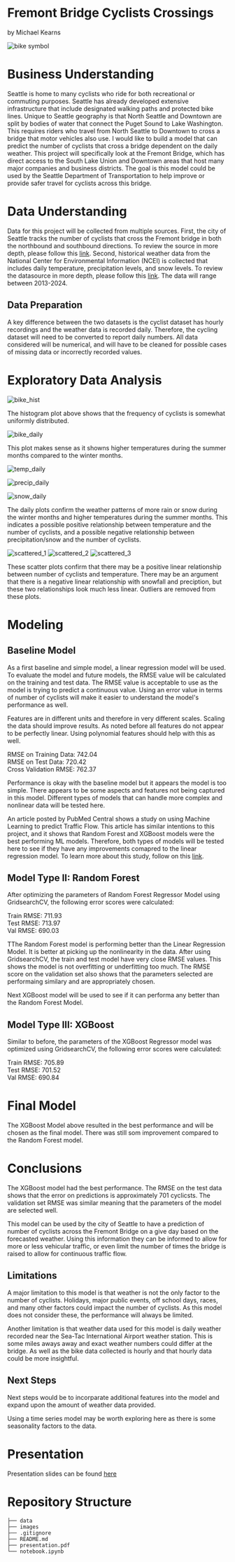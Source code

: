 # Fremont Bridge Cyclists Crossings
by Michael Kearns

![bike symbol](https://www.seattle.gov/images/Departments/SDOT/BikeProgram/cycletrack2.jpg)

# Business Understanding
Seattle is home to many cyclists who ride for both recreational or commuting purposes. Seattle has already developed extensive infrastructure that include designated walking paths and protected bike lines. Unique to Seattle geography is that North Seattle and Downtown are split by bodies of water that connect the Puget Sound to Lake Washington. This requires riders who travel from North Seattle to Downtown to cross a bridge that motor vehicles also use. I would like to build a model that can predict the number of cyclists that cross a bridge dependent on the daily weather. This project will specifically look at the Fremont Bridge, which has direct access to the South Lake Union and Downtown areas that host many major companies and business districts. The goal is this model could be used by the Seattle Department of Transportation to help improve or provide safer travel for cyclists across this bridge.

# Data Understanding
Data for this project will be collected from multiple sources. First, the city of Seattle tracks the number of cyclists that cross the Fremont bridge in both the northbound and southbound directions. To review the source in more depth, please follow this [link](https://data.seattle.gov/Transportation/Fremont-Bridge-Bicycle-Counter/65db-xm6k/about_data). Second, historical weather data from the National Center for Environmental Information (NCEI) is collected that includes daily temperature, precipitation levels, and snow levels. To review the datasource in more depth, please follow this [link](https://www.ncei.noaa.gov/access). The data will range between 2013-2024.

## Data Preparation
A key difference between the two datasets is the cyclist dataset has hourly recordings and the weather data is recorded daily.  Therefore, the cycling dataset will need to be converted to report daily numbers. All data considered will be numerical, and will have to be cleaned for possible cases of missing data or incorrectly recorded values.

# Exploratory Data Analysis

![bike_hist](https://github.com/mkearns17/Fremont_Bridge_Cyclists_Crossings/blob/main/images/bike_hist.jpg)

The histogram plot above shows that the frequency of cyclists is somewhat uniformly distributed.

![bike_daily](https://github.com/mkearns17/Fremont_Bridge_Cyclists_Crossings/blob/main/images/Daily%20Average%20Cyclists%20Across%20Fremont%20Bridge.jpg)

This plot makes sense as it showns higher temperatures during the summer months compared to the winter months.

![temp_daily](https://github.com/mkearns17/Fremont_Bridge_Cyclists_Crossings/blob/main/images/Daily%20Average%20Temperature%20(%C2%B0F)%20in%20Seattle.jpg)

![precip_daily](https://github.com/mkearns17/Fremont_Bridge_Cyclists_Crossings/blob/main/images/Daily%20Average%20Precipitation%20(in)%20in%20Seattle.jpg)

![snow_daily](https://github.com/mkearns17/Fremont_Bridge_Cyclists_Crossings/blob/main/images/Daily%20Average%20Snowfall%20(in)%20in%20Seattle.jpg)

The daily plots confirm the weather patterns of more rain or snow during the winter months and higher temperatures during the summer months. This indicates a possible positive relationship between temperature and the number of cyclists, and a possible negative relationship between precipitation/snow and the number of cyclists.

![scattered_1](https://github.com/mkearns17/Fremont_Bridge_Cyclists_Crossings/blob/main/images/scatter_filtered_0.jpeg)
![scattered_2](https://github.com/mkearns17/Fremont_Bridge_Cyclists_Crossings/blob/main/images/scatter_filtered_1.jpeg)
![scattered_3](https://github.com/mkearns17/Fremont_Bridge_Cyclists_Crossings/blob/main/images/scatter_filtered_2.jpeg)

These scatter plots confirm that there may be a positive linear relationship between number of cyclists and temperature. There may be an argument that there is a negative linear relationship with snowfall and preciption, but these two relationships look much less linear. Outliers are removed from these plots.

# Modeling
## Baseline Model
As a first baseline and simple model, a linear regression model will be used. To evaluate the model and future models, the RMSE value will be calculated on the training and test data. The RMSE value is acceptable to use as the model is trying to predict a continuous value. Using an error value in terms of number of cyclists will make it easier to understand the model's performance as well.

Features are in different units and therefore in very different scales. Scaling the data should improve results. As noted before all features do not appear to be perfectly linear. Using polynomial features should help with this as well.

RMSE on Training Data: 742.04<br>
RMSE on Test Data: 720.42<br>
Cross Validation RMSE: 762.37

Performance is okay with the baseline model but it appears the model is too simple. There appears to be some aspects and features not being captured in this model. Different types of models that can handle more complex and nonlinear data will be tested here. 

An article posted by PubMed Central shows a study on using Machine Learning to predict Traffic Flow. This article has similar intentions to this project, and it shows that Random Forest and XGBoost models were the best performing ML models. Therefore, both types of models will be tested here to see if they have any improvements comapred to the linear regression model. To learn more about this study, follow on this [link](https://pmc.ncbi.nlm.nih.gov/articles/PMC11014399/#sec6-sensors-24-02348).

## Model Type II: Random Forest

After optimizing the parameters of Random Forest Regressor Model using GridsearchCV, the following error scores were calculated:

Train RMSE: 711.93<br>
Test RMSE: 713.97<br>
Val RMSE: 690.03

TThe Random Forest model is performing better than the Linear Regression Model. It is better at picking up the nonlinearity in the data. After using GridsearchCV, the train and test model have very close RMSE values. This shows the model is not overfitting or underfitting too much. The RMSE score on the validation set also shows that the parameters selected are performaing similary and are appropriately chosen. 

Next XGBoost model will be used to see if it can performa any better than the Random Forest Model. 

## Model Type III: XGBoost

Similar to before, the parameters of the XGBoost Regressor model was optimized using GridsearchCV, the following error scores were calculated:

Train RMSE: 705.89<br>
Test RMSE: 701.52<br>
Val RMSE: 690.84

# Final Model

The XGBoost Model above resulted in the best performance and will be chosen as the final model. There was still som improvement compared to the Random Forest model. 

# Conclusions

The XGBoost model had the best performance. The RMSE on the test data shows that the error on predictions is approximately 701 cyclicsts. The validation set RMSE was similar meaning that the parameters of the model are selected well. 

This model can be used by the city of Seattle to have a prediction of number of cyclists across the Fremont Bridge on a give day based on the forecasted weather. Using this information they can be informed to allow for more or less vehicular traffic, or even limit the number of times the bridge is raised to allow for continuous traffic flow.

## Limitations

A major limitation to this model is that weather is not the only factor to the number of cyclists. Holidays, major public events, off school days, races, and many other factors could impact the number of cyclists. As this model does not consider these, the performance will always be limited. 

Another limitation is that weather data used for this model is daily weather recorded near the Sea-Tac International Airport weather station. This is some miles aways away and exact weather numbers could differ at the bridge. As well as the bike data collected is hourly and that hourly data could be more insightful.


## Next Steps

Next steps would be to incorparate additional features into the model and expand upon the amount of weather data provided. 

Using a time series model may be worth exploring here as there is some seasonality factors to the data. 

# Presentation
Presentation slides can be found [here]()

# Repository Structure
```
├── data
├── images
├── .gitignore
├── README.md
├── presentation.pdf
└── notebook.ipynb
```